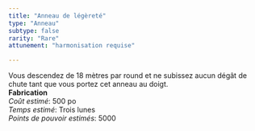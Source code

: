 ```yaml
---
title: "Anneau de légèreté"
type: "Anneau"
subtype: false
rarity: "Rare"
attunement: "harmonisation requise"

---
```

Vous descendez de 18 mètres par round et ne subissez aucun dégât de chute tant que vous portez cet anneau au doigt.  
**Fabrication**  
*Coût estimé*: 500 po  
*Temps estimé*: Trois lunes  
*Points de pouvoir estimés*: 5000    
